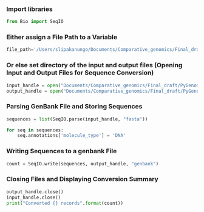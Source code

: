 ### Import libraries

```python
from Bio import SeqIO
```

### Either assign a File Path to a Variable

```python
file_path='/Users/slipakanungo/Documents/Comparative_genomics/Final_draft/PyGenomeviz_new/P2D11_test/'
```

### Or else set directory of the input and output files (Opening Input and Output Files for Sequence Conversion)

```python
input_handle = open("Documents/Comparative_genomics/Final_draft/PyGenomeviz_new/P2D11_test/gene_name.fasta", "r")
output_handle = open("Documents/Comparative_genomics/Final_draft/PyGenomeviz_new/P2D11_test/gene_name.gb","w")
```

### Parsing GenBank File and Storing Sequences

```python
sequences = list(SeqIO.parse(input_handle, "fasta"))
```


```python
for seq in sequences:
    seq.annotations['molecule_type'] = 'DNA'
```

### Writing Sequences to a genbank File

```python
count = SeqIO.write(sequences, output_handle, "genbank")
```

### Closing Files and Displaying Conversion Summary

```python
output_handle.close()
input_handle.close()
print("Converted {} records".format(count))
```


